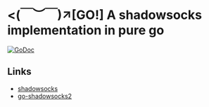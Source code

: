# <(￣︶￣)↗[GO!] A shadowsocks implementation in pure go

[![GoDoc](https://godoc.org/github.com/Yee2/shadowsocks-go?status.svg)](https://pkg.go.dev/github.com/Yee2/shadowsocks-go)

## Links

- [shadowsocks](https://shadowsocks.org/)
- [go-shadowsocks2](https://github.com/shadowsocks/go-shadowsocks2)